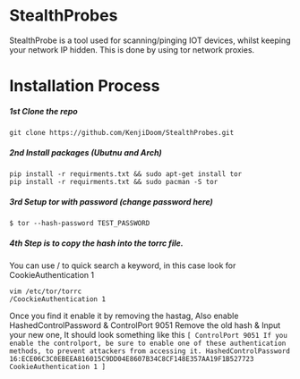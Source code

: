 # StealthProbes
StealthProbe is a tool used for scanning/pinging IOT devices, whilst keeping your network IP hidden. This is done by using tor network proxies. 


# Installation Process 
##### 1st Clone the repo
```
git clone https://github.com/KenjiDoom/StealthProbes.git
```
##### 2nd Install packages (Ubutnu and Arch)
```
pip install -r requirments.txt && sudo apt-get install tor
pip install -r requirments.txt && sudo pacman -S tor
```
##### 3rd Setup tor with password (change password here)
```
$ tor --hash-password TEST_PASSWORD 
```
##### 4th Step is to copy the hash into the torrc file.
You can use / to quick search a keyword, in this case look for CookieAuthentication 1
```
vim /etc/tor/torrc
/CoockieAuthentication 1 
```
Once you find it enable it by removing the hastag, Also enable HashedControlPassword & ControlPort 9051
Remove the old hash & Input your new one, It should look something like this
`[
ControlPort 9051
If you enable the controlport, be sure to enable one of these
authentication methods, to prevent attackers from accessing it.
HashedControlPassword 16:ECE06C3C0EBEEA816015C9DD04E8607B34C8CF148E357AA19F1B527723
CookieAuthentication 1
]
`
